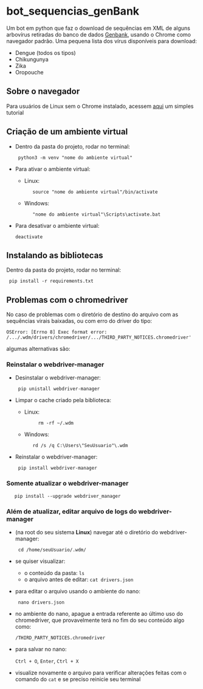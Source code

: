 # bot_sequencias_genBank
Um bot em python que faz o download de sequências em XML de alguns arbovírus retiradas do banco de dados [Genbank](https://www.ncbi.nlm.nih.gov/nucleotide/), usando o Chrome como navegador padrão. Uma pequena lista dos vírus disponíveis para download:

 * Dengue (todos os tipos)    
 * Chikungunya       
 * Zika
 * Oropouche      
               

## Sobre o navegador
Para usuários de Linux sem o Chrome instalado, acessem [aqui](https://www.edivaldobrito.com.br/instalar-google-chrome-no-ubuntu/) um simples tutorial

## Criação de um ambiente virtual
 - Dentro da pasta do projeto, rodar no terminal:
    
        python3 -m venv "nome do ambiente virtual"

 - Para ativar o ambiente virtual:
   - Linux:

            source "nome do ambiente virtual"/bin/activate

   - Windows:
    
            "nome do ambiente virtual"\Scripts\activate.bat

 - Para desativar o ambiente virtual:

       deactivate

## Instalando as bibliotecas
Dentro da pasta do projeto, rodar no terminal:

     pip install -r requirements.txt

## Problemas com o chromedriver
No caso de problemas com o diretório de destino do arquivo com as sequências virais baixadas, ou com erro do driver do tipo: 

`OSError: [Errno 8] Exec format error: /.../.wdm/drivers/chromedriver/.../THIRD_PARTY_NOTICES.chromedriver'`


 algumas alternativas são:
 ### Reinstalar o webdriver-manager
- Desinstalar o webdriver-manager:

       pip unistall webdriver-manager

- Limpar o cache criado pela biblioteca:
   - Linux:

              rm -rf ~/.wdm

   - Windows:
    
            rd /s /q C:\Users\"SeuUsuario"\.wdm

- Reinstalar o webdriver-manager:

       pip install webdriver-manager

### Somente atualizar o webdriver-manager
       pip install --upgrade webdriver_manager

### Além de atualizar, editar arquivo de logs do webdriver-manager

- (na root do seu sistema <b>Linux</b>) navegar até o diretório do webdriver-manager:

       cd /home/seuUsuario/.wdm/

- se quiser visualizar:
  - o conteúdo da pasta: `ls`
  - o arquivo antes de editar: `cat drivers.json`


- para editar o arquivo usando o ambiente do nano:

       nano drivers.json

- no ambiente do nano, apague a entrada referente ao último uso do chromedriver, que provavelmente terá no fim do seu conteúdo algo como:

    `/THIRD_PARTY_NOTICES.chromedriver`

- para salvar no nano:
   
   `Ctrl + O`, `Enter`, `Ctrl + X`

- visualize novamente o arquivo para verificar alterações feitas com o comando do `cat` e se preciso reinicie seu terminal
